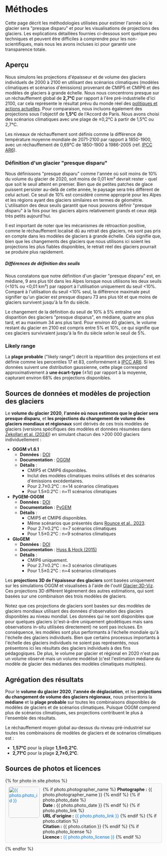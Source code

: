 # Méthodes

Cette page décrit les méthodologies utilisées pour estimer l'année où le glacier sera "presque disparu" et pour les visualisations de projections des glaciers. Les explications détaillées fournies ci-dessous sont quelque peu techniques et peuvent être difficiles à comprendre pour les non-scientifiques, mais nous les avons incluses ici pour garantir une transparence totale.

## Aperçu

Nous simulons les projections d'épaisseur et de volume des glaciers individuels de 2000 à 2100 en utilisant des scénarios climatiques (modèles climatiques et scénarios d'émissions) provenant de CMIP5 et CMIP6 et des modèles de glaciers à grande échelle. Nous nous concentrons presque sur un réchauffement global de **2,7°C** par rapport à l'ère pré-industrielle d'ici 2100, car cela représente le résultat prévu du monde réel des [politiques et actions actuelles](https://climateactiontracker.org/global/cat-thermometer/). Pour comparaison, nous incluons également des projections sous l'objectif de **1,5°C** de l'Accord de Paris. Nous avons choisi des scénarios climatiques avec une plage de ±0,2°C à partir de 1,5°C ou 2,7°C. 

Les niveaux de réchauffement sont définis comme la différence de température moyenne mondiale de 2071-2100 par rapport à 1850-1900, avec un réchauffement de 0,69°C de 1850-1900 à 1986-2005 (réf. [IPCC AR6](https://www.ipcc.ch/report/ar6/wg1/)).

### Définition d'un glacier "presque disparu"
Nous définissons "presque disparu" comme l'année où soit moins de 10% du volume du glacier de 2020, soit moins de 0,01 km³ devrait rester - quel que soit le seuil atteint en premier. Bien que de petites patches de glace puissent persister au-delà de cette année, le paysage sera très différent de celui actuel. Ce seuil de 10% est considéré comme approprié pour les Alpes et les régions ayant des glaciers similaires en termes de géométrie. L'utilisation des deux seuils garantit que nous pouvons définir "presque disparu" à la fois pour les glaciers alpins relativement grands et ceux déjà très petits aujourd'hui.

Il est important de noter que les mécanismes de rétroaction positive, comme le réchauffement localisé dû au retrait des glaciers, ne sont pas pris en compte dans les modèles de glaciers à grande échelle. Cela signifie que, bien que les changements des glaciers que nous utilisons ici soient les projections les plus fiables disponibles, le retrait réel des glaciers pourrait se produire plus rapidement.

##### Différences de définition des seuils
Nous constatons que notre définition d'un glacier "presque disparu" est, en médiane, 9 ans plus tôt dans les Alpes lorsque nous utilisons les deux seuils (<10% ou <0,01 km³) par rapport à l'utilisation uniquement du seuil <10%. Comparé à l'utilisation du seuil <10% seul, la différence maximale peut signifier qu'un glacier est presque disparu 73 ans plus tôt et que moins de glaciers survivent jusqu'à la fin du siècle.

Le changement de la définition du seuil de 10% à 5% entraîne une disparition des glaciers "presque disparus", en médiane, quatre ans plus tard, et au maximum 34 ans plus tard. Pour environ 40 glaciers, le volume restant du glacier en 2100 est compris entre 5% et 10%, ce qui signifie que ces glaciers survivraient jusqu'à la fin du siècle selon le seuil de 5%.

### Likely range

La **plage probable** ("likely range") décrit la répartition des projections et est définie comme les percentiles 17 et 83, conformément à [IPCC AR6](https://www.ipcc.ch/report/ar6/wg1/). Si les données suivent une distribution gaussienne, cette plage correspond approximativement à **une écart-type** (±1σ) par rapport à la moyenne, capturant environ 68% des projections disponibles.

## Sources de données et modèles de projection des glaciers

Le **volume du glacier 2020**, **l'année où nous estimons que le glacier sera presque disparu**, et **les projections du changement de volume des glaciers mondiaux et régionaux** sont dérivés de ces trois modèles de glaciers (versions spécifiques des modèles et données résumées dans [Zekollari et al. (2024)](https://doi.org/10.5194/tc-18-5045-2024)) en simulant chacun des >200 000 glaciers individuellement :

- **OGGM v1.6.1**
  - **Données** : [DOI](https://doi.org/10.5281/zenodo.8286064)
  - **Documentation** : [OGGM](https://oggm.org/)
  - **Détails** :
    - CMIP5 et CMIP6 disponibles.
    - Inclut des modèles climatiques moins utilisés et des scénarios d'émissions excédentaires.
    - Pour 2.7±0.2°C : n=14 scénarios climatiques
    - Pour 1.5±0.2°C : n=11 scénarios climatiques
- **PyGEM-OGGM**
  - **Données** : [DOI](https://doi.org/10.5067/P8BN9VO9N5C7)
  - **Documentation** : [PyGEM](https://pygem.readthedocs.io/en/latest/introduction.html)
  - **Détails** :
    - CMIP5 et CMIP6 disponibles.
    - Même scénarios que présentés dans [Rounce et al., 2023](https://doi.org/10.1126/science.abo1324).
    - Pour 2.7±0.2°C : n=7 scénarios climatiques
    - Pour 1.5±0.2°C : n=9 scénarios climatiques
- **GloGEM**
  - **Données** : [DOI](https://doi.org/10.5281/zenodo.10908277)
  - **Documentation** : [Huss & Hock (2015)](https://doi.org/10.3389/feart.2015.00054)
  - **Détails** :
    - CMIP6 uniquement.
    - Pour 2.7±0.2°C : n=3 scénarios climatiques
    - Pour 1.5±0.2°C : n=4 scénarios climatiques

Les **projections 3D de l'épaisseur des glaciers** sont basées uniquement sur les simulations OGGM et visualisées à l'aide de l'outil [Glacier:3D-Viz](https://glacier3dviz.oggm.org/tutorials/welcome.html). Ces projections 3D diffèrent légèrement des autres estimations, qui sont basées sur une combinaison des trois modèles de glaciers.  

Notez que ces projections de glaciers sont basées sur des modèles de glaciers mondiaux utilisant des données d'observation des glaciers disponibles au niveau mondial. Les données qui ne sont disponibles que pour quelques glaciers (c'est-à-dire uniquement géodétiques mais sans observations in-situ utilisées directement) ne sont pas incluses. En conséquence, les modèles sont plus performants à l'échelle mondiale qu'à l'échelle des glaciers individuels. Bien que certains processus importants à l'échelle des glaciers individuels ne soient pas représentés, nous présentons ici les résultats des glaciers individuels à des fins pédagogiques. De plus, le volume par glacier et régional en 2020 n'est pas un volume observé mais un volume modélisé (c'est l'estimation médiane du modèle de glacier des médianes des modèles climatiques multiples).

## Agrégation des résultats

Pour le **volume du glacier 2020**, **l'année de déglaciation**, et les **projections du changement de volume des glaciers régionaux**, nous présentons la **médiane** et la **plage probable** sur toutes les combinaisons disponibles de modèles de glaciers et de scénarios climatiques. Puisque OGGM comprend plus de scénarios climatiques, ses projections contribuent le plus à l'ensemble des résultats.

Le réchauffement moyen global au-dessus du niveau pré-industriel sur toutes les combinaisons de modèles de glaciers et de scénarios climatiques est :  
- **1,57°C** pour la plage **1,5±0,2°C**.  
- **2,71°C** pour la plage **2,7±0,2°C**.

## Sources de photos et licences

<style>
  .photo-container {
    display: flex;
    align-items: flex-start;
    border: 1px solid #ddd; /* Ajoute une bordure grise claire autour de chaque bloc de photo */
    padding: 10px; /* Ajoute de l'espace entre le contenu et la bordure */
    margin-bottom: 10px; /* Ajoute de l'espace entre chaque bloc de photo */
    border-radius: 5px; /* Arrondit les coins de la bordure */
    background-color: #f9f9f9; /* Couleur de fond claire pour un meilleur contraste */
  }

  .photo-container img {
    margin-right: 10px; /* Ajoute de l'espace entre l'image et le texte */
    width: 100px; /* Fixe la largeur de l'image */
    height: auto; /* Maintient le ratio de l'image */
    border-radius: 5px; /* Optionnel : ajoute des coins arrondis à l'image */
    min-width: 100px;
  }

  .photo-container .text-content {
    display: block;
    flex-direction: column; /* Empile le texte verticalement */
  }

  .photo-container a {
    color: #0073e6; /* Rend les liens visuellement distincts */
    text-decoration: none; /* Supprime le soulignement des liens */
  }

  .photo-container a:hover {
    text-decoration: underline; /* Ajoute un soulignement au survol pour plus de clarté */
  }

</style>
<div>
  {% for photo in site.photos %}
    <div class="photo-container" id="{{ photo.photo_id }}">
      <a href="{{ site.baseurl }}{{ photo.filename }}">
        <img src="{{ site.baseurl }}{{ photo.filename }}" alt="{{ photo.photo_id }}" style="width: 100px; height: auto;">
      </a>
      <div class="text-content">
        {% if photo.photographer_name %}
          <b>Photographe :</b> {{ photo.photographer_name }}
        {% endif %}
        {% if photo.photo_date %}
          <br><b>Date :</b> {{ photo.photo_date }}
        {% endif %}
        {% if photo.photo_link %}
          <br><b>URL d'origine :</b> <a href="{{ photo.photo_link }}">{{ photo.photo_link }}</a>
        {% endif %}
        {% if photo.citation %}
          <br><b>Citation :</b> {{ photo.citation }}
        {% endif %}
        {% if photo.photo_license %}
          <br><b>Licence :</b> <a href="{{ photo.photo_license_url }}">{{ photo.photo_license }}</a>
        {% endif %}
      </div>
    </div>
  {% endfor %}
</div>


